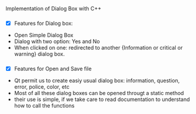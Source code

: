 Implementation of Dialog Box with C++

###
 - [x] Features for Dialog box:

 - Open Simple Dialog Box
 - Dialog with two option: Yes and No
 - When clicked on one: redirected to another {Information or critical or warning} dialog box.

###
 - [x] Features for Open and Save file
 - Qt permit us to create easiy usual dialog box: information, question, error, police, color, etc
 - Most of all these dialog boxes can be opened througt a static method
 - their use is simple, if we take care to read documentation to understand how to call the functions

